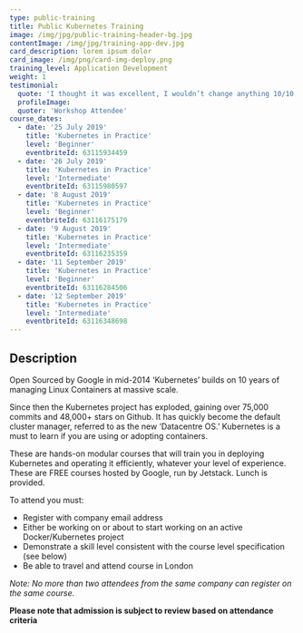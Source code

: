 ```yaml
---
type: public-training
title: Public Kubernetes Training
image: /img/jpg/public-training-header-bg.jpg
contentImage: /img/jpg/training-app-dev.jpg
card_description: lorem ipsum dolor
card_image: /img/png/card-img-deploy.png
training_level: Application Development
weight: 1
testimonial:
  quote: 'I thought it was excellent, I wouldn’t change anything 10/10'
  profileImage:
  quoter: 'Workshop Attendee'
course_dates:
  - date: '25 July 2019'
    title: 'Kubernetes in Practice'
    level: 'Beginner'
    eventbriteId: 63115934459
  - date: '26 July 2019'
    title: 'Kubernetes in Practice'
    level: 'Intermediate'
    eventbriteId: 63115980597
  - date: '8 August 2019'
    title: 'Kubernetes in Practice'
    level: 'Beginner'
    eventbriteId: 63116175179
  - date: '9 August 2019'
    title: 'Kubernetes in Practice'
    level: 'Intermediate'
    eventbriteId: 63116235359
  - date: '11 September 2019'
    title: 'Kubernetes in Practice'
    level: 'Beginner'
    eventbriteId: 63116284506
  - date: '12 September 2019'
    title: 'Kubernetes in Practice'
    level: 'Intermediate'
    eventbriteId: 63116348698
---
```


## Description

Open Sourced by Google in mid-2014 ‘Kubernetes’ builds on 10 years of managing
Linux Containers at massive scale.

Since then the Kubernetes project has exploded, gaining over 75,000 commits and
48,000+ stars on Github. It has quickly become the default cluster manager,
referred to as the new ‘Datacentre OS.’ Kubernetes is a must to learn if you are
using or adopting containers.

These are hands-on modular courses that will train you in deploying Kubernetes
and operating it efficiently, whatever your level of experience. These are FREE
courses hosted by Google, run by Jetstack. Lunch is provided.

To attend you must:

* Register with company email address
* Either be working on or about to start working on an active Docker/Kubernetes
  project
* Demonstrate a skill level consistent with the course level specification (see
  below)
* Be able to travel and attend course in London

_Note: No more than two attendees from the same company can register on the same
course._

**Please note that admission is subject to review based on attendance criteria**
